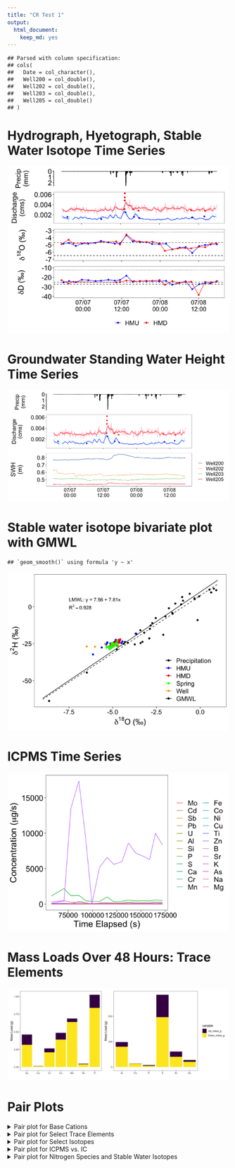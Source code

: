 ```yaml
---
title: "CR Test 1"
output: 
  html_document: 
    keep_md: yes
---
```









```
## Parsed with column specification:
## cols(
##   Date = col_character(),
##   Well200 = col_double(),
##   Well202 = col_double(),
##   Well203 = col_double(),
##   Well205 = col_double()
## )
```





# Hydrograph, Hyetograph, Stable Water Isotope Time Series

![](Cats_files/figure-html/Plotting-1.png)<!-- -->

# Groundwater Standing Water Height Time Series

![](Cats_files/figure-html/Wells-1.png)<!-- -->

# Stable water isotope bivariate plot with GMWL


```
## `geom_smooth()` using formula 'y ~ x'
```

![](Cats_files/figure-html/IsotopeBivariate-1.png)<!-- -->


# ICPMS Time Series 

![](Cats_files/figure-html/ICPMS-1.png)<!-- -->

# Mass Loads Over 48 Hours: Trace Elements
![](Cats_files/figure-html/elementalloads-1.png)<!-- -->


# Pair Plots 

<details>
<summary> Pair plot for Base Cations </summary>
<br>

```
## <seaborn.axisgrid.PairGrid object at 0x7fb9c899c790>
```

![](Cats_files/figure-html/chem1-1.png)<!-- -->
</details>

<details>
<summary> Pair plot for Select Trace Elements </summary>
<br>

```
## <seaborn.axisgrid.PairGrid object at 0x7fb9c0054990>
```

![](Cats_files/figure-html/chem2-1.png)<!-- -->
</details>

<details>
<summary> Pair plot for Select Isotopes </summary>
<br>

```
## <seaborn.axisgrid.PairGrid object at 0x7fb9a89a3210>
```

![](Cats_files/figure-html/chem3-1.png)<!-- -->
</details>

<details>
<summary> Pair plot for ICPMS vs. IC </summary>
<br>

```
## <seaborn.axisgrid.PairGrid object at 0x7fb9b9563f10>
```

![](Cats_files/figure-html/chem4-1.png)<!-- -->
</details>


<details>
<summary> Pair plot for Nitrogen Species and Stable Water Isotopes </summary>
<br>

```
## <seaborn.axisgrid.PairGrid object at 0x7fb9c84a8a50>
```

![](Cats_files/figure-html/chem5-1.png)<!-- -->
</details>

<!--
<details>
<summary> How do I dropdown </summary>
<br>
This is how you dropdown.
</details>
-->

